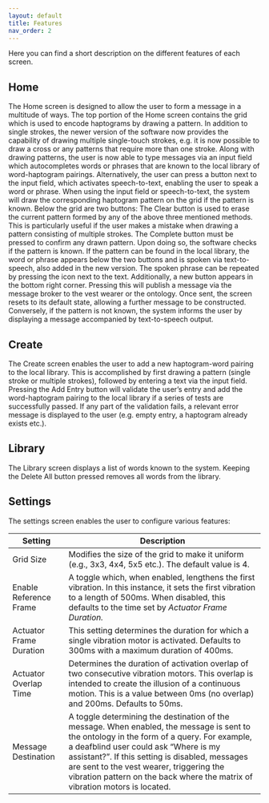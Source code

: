 ```yaml
---
layout: default
title: Features
nav_order: 2
---
```

Here you can find a short description on the different features of each screen.

## Home
The Home screen is designed to allow the user to form a message in a multitude of ways. The top portion of the Home screen contains the grid which is used to encode haptograms by drawing a pattern. In addition to single strokes, the newer version of the software now provides the capability of drawing multiple single-touch strokes, e.g. it is now possible to draw a cross or any patterns that require more than one stroke. Along with drawing patterns, the user is now able to type messages via an input field which autocompletes words or phrases that are known to the local library of word-haptogram pairings. Alternatively, the user can press a button next to the input field, which activates speech-to-text, enabling the user to speak a word or phrase. When using the input field or speech-to-text, the system will draw the corresponding haptogram pattern on the grid if the pattern is known. 
Below the grid are two buttons: The Clear button is used to erase the current pattern formed by any of the above three mentioned methods. This is particularly useful if the user makes a mistake when drawing a pattern consisting of multiple strokes. The Complete button must be pressed to confirm any drawn pattern. Upon doing so, the software checks if the pattern is known. If the pattern can be found in the local library, the word or phrase appears below the two buttons and is spoken via text-to-speech, also added in the new version. The spoken phrase can be repeated by pressing the icon next to the text. Additionally, a new button appears in the bottom right corner. Pressing this will publish a message via the message broker to the vest wearer or the ontology. Once sent, the screen resets to its default state, allowing a further message to be constructed. Conversely, if the pattern is not known, the system informs the user by displaying a message accompanied by text-to-speech output. 


## Create
The Create screen enables the user to add a new haptogram-word pairing to the local library. This is accomplished by first drawing a pattern (single stroke or multiple strokes), followed by entering a text via the input field. Pressing the Add Entry button will validate the user’s entry and add the word-haptogram pairing to the local library if a series of tests are successfully passed. If any part of the validation fails, a relevant error message is displayed to the user (e.g. empty entry, a haptogram already exists etc.). 

## Library
The Library screen displays a list of words known to the system. Keeping the Delete All button pressed removes all words from the library. 

## Settings
The settings screen enables the user to configure various features:

|Setting|Description|
|-------|-----------|
| Grid Size | Modifies the size of the grid to make it uniform (e.g., 3x3, 4x4, 5x5 etc.). The default value is 4. |
| Enable Reference Frame | A toggle which, when enabled, lengthens the first vibration. In this instance, it sets the first vibration to a length of 500ms. When disabled, this defaults to the time set by *Actuator Frame Duration.* |
| Actuator Frame Duration | This setting determines the duration for which a single vibration motor is activated. Defaults to 300ms with a maximum duration of 400ms. |
| Actuator Overlap Time | Determines the duration of activation overlap of two consecutive vibration motors. This overlap is intended to create the illusion of a continuous motion. This is a value between 0ms (no overlap) and 200ms. Defaults to 50ms. |
| Message Destination | A toggle determining the destination of the message. When enabled, the message is sent to the ontology in the form of a query. For example, a deafblind user could ask “Where is my assistant?”. If this setting is disabled, messages are sent to the vest wearer, triggering the vibration pattern on the back where the matrix of vibration motors is located. |